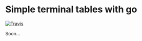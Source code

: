 # Simple terminal tables with go

[![Travis](https://img.shields.io/travis/alexeyco/simpletable.svg?style=flat-square)](https://travis-ci.org/alexeyco/simpletable)

Soon...
